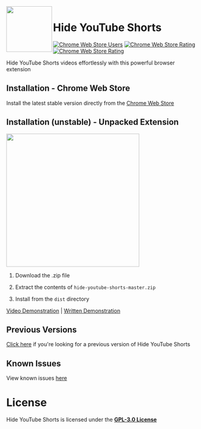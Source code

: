 <img width="120" height="120" align="left" style="float: left" src="https://i.imgur.com/GqVlqC1.png">

# Hide YouTube Shorts
[![Chrome Web Store Users](https://img.shields.io/chrome-web-store/users/aljlkinhomaaahfdojalfmimeidofpih?color=%233694ff&label=users&style=for-the-badge)](https://chrome.google.com/webstore/detail/hide-youtube-shorts/epgdblohfbmigelolmilnjhaoikmjdan)
[![Chrome Web Store Rating](https://img.shields.io/chrome-web-store/rating/aljlkinhomaaahfdojalfmimeidofpih?color=%239c61d4&style=for-the-badge)](https://chrome.google.com/webstore/detail/hide-youtube-shorts/epgdblohfbmigelolmilnjhaoikmjdan)
[![Chrome Web Store Rating](https://img.shields.io/github/v/release/probablyraging/hide-youtube-shorts?color=%23ed8c32&style=for-the-badge)](https://chrome.google.com/webstore/detail/hide-youtube-shorts/epgdblohfbmigelolmilnjhaoikmjdan)

Hide YouTube Shorts videos effortlessly with this powerful browser extension

## Installation - Chrome Web Store
Install the latest stable version directly from the [Chrome Web Store](https://chrome.google.com/webstore/detail/aljlkinhomaaahfdojalfmimeidofpih)

## Installation (unstable) - Unpacked Extension
<img width=350 style="align: center" src="https://i.imgur.com/RBUP2pE.png">

1. Download the .zip file

2. Extract the contents of `hide-youtube-shorts-master.zip`

3. Install from the `dist` directory

[Video Demonstration](https://www.youtube.com/watch?v=hIRX1dpfqHc) | [Written Demonstration](https://developer.chrome.com/docs/extensions/mv3/getstarted/development-basics/#load-unpacked)

## Previous Versions
[Click here](https://github.com/ProbablyRaging/hide-youtube-shorts/releases) if you're looking for a previous version of Hide YouTube Shorts

## Known Issues
View known issues [here](https://github.com/ProbablyRaging/hide-youtube-shorts/issues/2)

# License
Hide YouTube Shorts is licensed under the **[GPL-3.0 License](./LICENSE)**